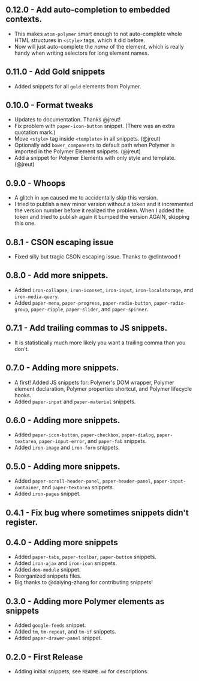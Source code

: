 ## 0.12.0 - Add auto-completion to embedded contexts.
* This makes `atom-polymer` smart enough to not auto-complete whole HTML structures in `<style>` tags, which it did before.
* Now will just auto-complete the *name* of the element, which is really handy when writing selectors for long element names.

## 0.11.0 - Add Gold snippets
* Added snippets for all `gold` elements from Polymer.

## 0.10.0 - Format tweaks
* Updates to documentation. Thanks @jreut!
* Fix problem with `paper-icon-button` snippet. (There was an extra quotation mark.)
* Move `<style>` tag inside `<template>` in all snippets. (@jreut)
* Optionally add `bower_components` to default path when Polymer is imported in the Polymer Element snippets. (@jreut)
* Add a snippet for Polymer Elements with only style and template. (@jreut)

## 0.9.0 - Whoops
* A glitch in `apm` caused me to accidentally skip this version.
* I tried to publish a new minor version without a token and it incremented the version number before it realized the problem. When I added the token and tried to publish again it bumped the version AGAIN, skipping this one.

## 0.8.1 - CSON escaping issue
* Fixed silly but tragic CSON escaping issue. Thanks to @clintwood !

## 0.8.0 - Add more snippets.
* Added `iron-collapse`, `iron-iconset`, `iron-input`, `iron-localstorage`, and `iron-media-query`.
* Added `paper-menu`, `paper-progress`, `paper-radio-button`, `paper-radio-group`, `paper-ripple`, `paper-slider`, and `paper-spinner`.

## 0.7.1 - Add trailing commas to JS snippets.
* It is statistically much more likely you want a trailing comma than you don't.

## 0.7.0 - Adding more snippets.
* A first! Added JS snippets for: Polymer's DOM wrapper, Polymer element declaration, Polymer properties shortcut, and Polymer lifecycle hooks.
* Added `paper-input` and `paper-material` snippets.

## 0.6.0 - Adding more snippets.
* Added `paper-icon-button`, `paper-checkbox`, `paper-dialog`, `paper-textarea`, `paper-input-error`, and `paper-fab` snippets.
* Added `iron-image` and `iron-form` snippets.

## 0.5.0 - Adding more snippets.
* Added `paper-scroll-header-panel`, `paper-header-panel`, `paper-input-container`, and `paper-textarea` snippets.
* Added `iron-pages` snippet.

## 0.4.1 - Fix bug where sometimes snippets didn't register.

## 0.4.0 - Adding more snippets
* Added `paper-tabs`, `paper-toolbar`, `paper-button` snippets.
* Added `iron-ajax` and `iron-icon` snippets.
* Added `dom-module` snippet.
* Reorganized snippets files.
* Big thanks to @daiying-zhang for contributing snippets!

## 0.3.0 - Adding more Polymer elements as snippets
* Added `google-feeds` snippet.
* Added `tm`, `tm-repeat`, and `tm-if` snippets.
* Added `paper-drawer-panel` snippet.

## 0.2.0 - First Release
* Adding initial snippets, see `README.md` for descriptions.

